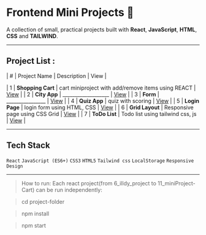 # Frontend Mini Projects 🚀
A collection of small, practical projects built with **React**, **JavaScript**, **HTML**, **CSS**  and **TAILWIND**.

---

## Project List :
| # | Project Name | Description | View |

| 1 | **Shopping Cart** | cart miniproject with add/remove items using REACT | [View](11_miniProject-Cart/cart-app) |
| 2 | **City App** | ___________________ | [View](10_miniProject-city/city-app) |
| 3 | **Form** | ________________ | [View](8_miniProject-form/form-app) |
| 4 | **Quiz App** | quiz with scoring | [View](9_miniProject-quiz/question-app) |
| 5 | **Login Page** | login form using HTML, CSS | [View](1_login-page) |
| 6 | **Grid Layout** | Responsive page using CSS Grid | [View](2_page-with-grid) |
| 7 | **ToDo List** | Todo list using tailwind css, js | [View](4_ToDo-List) |


---

## Tech Stack
`React` `JavaScript (ES6+)` `CSS3` `HTML5` `Tailwind css` `LocalStorage` `Responsive Design`

---

> How to run:
> Each react project(from 6_illdy_project to 11_miniProject-Cart) can be run independently:

> cd project-folder

> npm install

> npm start
